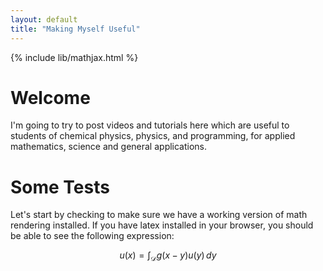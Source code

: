 ```yaml
---
layout: default
title: "Making Myself Useful"
---
```


{% include lib/mathjax.html %}

# Welcome
I'm going to try to post videos and tutorials here which are
useful to students of chemical physics, physics, and
programming, for applied mathematics, science and general
applications.

# Some Tests
Let's start by checking to make sure we have a working
version of math rendering installed. If you have latex
installed in your browser, you should be able to see the
following expression:

$$
    u(x) = \int_\mathcal{D} g(x-y) u(y)\,dy
$$

